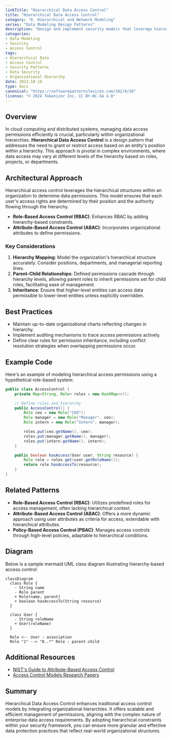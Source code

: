 ```yaml
---
linkTitle: "Hierarchical Data Access Control"
title: "Hierarchical Data Access Control"
category: "8. Hierarchical and Network Modeling"
series: "Data Modeling Design Patterns"
description: "Design and implement security models that leverage hierarchical relationships to manage permissions and access controls effectively within organizational structures."
categories:
- Data Modeling
- Security
- Access Control
tags:
- Hierarchical Data
- Access Control
- Security Patterns
- Data Security
- Organizational Hierarchy
date: 2023-10-10
type: docs
canonical: "https://softwarepatternslexicon.com/102/8/26"
license: "© 2024 Tokenizer Inc. CC BY-NC-SA 4.0"
---
```


## Overview

In cloud computing and distributed systems, managing data access permissions efficiently is crucial, particularly within organizational hierarchies. **Hierarchical Data Access Control** is a design pattern that addresses the need to grant or restrict access based on an entity's position within a hierarchy. This approach is pivotal in complex environments, where data access may vary at different levels of the hierarchy based on roles, projects, or departments.

## Architectural Approach

Hierarchical access control leverages the hierarchical structures within an organization to determine data permissions. This model ensures that each user's access rights are determined by their position and the authority flowing through the hierarchy.

- **Role-Based Access Control (RBAC)**: Enhances RBAC by adding hierarchy-based constraints.
- **Attribute-Based Access Control (ABAC)**: Incorporates organizational attributes to define permissions.

### Key Considerations

1. **Hierarchy Mapping**: Model the organization's hierarchical structure accurately. Consider positions, departments, and managerial reporting lines.
2. **Parent-Child Relationships**: Defined permissions cascade through hierarchy levels, allowing parent roles to inherit permissions set for child roles, facilitating ease of management.
3. **Inheritance**: Ensure that higher-level entities can access data permissible to lower-level entities unless explicitly overridden.

## Best Practices

- Maintain up-to-date organizational charts reflecting changes in hierarchy.
- Implement auditing mechanisms to trace access permissions actively.
- Define clear rules for permission inheritance, including conflict resolution strategies when overlapping permissions occur.

## Example Code

Here's an example of modeling hierarchical access permissions using a hypothetical role-based system:

```java
public class AccessControl {
    private Map<String, Role> roles = new HashMap<>();

    // Define roles and hierarchy
    public AccessControl() {
        Role ceo = new Role("CEO");
        Role manager = new Role("Manager", ceo);
        Role intern = new Role("Intern", manager);

        roles.put(ceo.getName(), ceo);
        roles.put(manager.getName(), manager);
        roles.put(intern.getName(), intern);
    }

    public boolean hasAccess(User user, String resource) {
        Role role = roles.get(user.getRoleName());
        return role.hasAccessTo(resource);
    }
}
```

## Related Patterns

- **Role-Based Access Control (RBAC)**: Utilizes predefined roles for access management, often lacking hierarchical context.
- **Attribute-Based Access Control (ABAC)**: Offers a more dynamic approach using user attributes as criteria for access, extendable with hierarchical attributes.
- **Policy-Based Access Control (PBAC)**: Manages access controls through high-level policies, adaptable to hierarchical conditions.

## Diagram

Below is a sample mermaid UML class diagram illustrating hierarchy-based access control:

```mermaid
classDiagram
  class Role {
    - String name
    - Role parent
    + Role(name, parent)
    + boolean hasAccessTo(String resource)
  }
  
  class User {
    - String roleName
    + User(roleName)
  }
  
  Role <-- User : association
  Role "1" --> "0..*" Role : parent-child
```

## Additional Resources

- [NIST's Guide to Attribute-Based Access Control](https://csrc.nist.gov/publications/detail/sp/800-162/final)
- [Access Control Models Research Papers](https://dl.acm.org/doi/10.1145/1832755.1832767)

## Summary

Hierarchical Data Access Control enhances traditional access control models by integrating organizational hierarchies. It offers scalable and efficient management of permissions, aligning with the complex nature of enterprise data access requirements. By adopting hierarchical constraints within your security framework, you can ensure more granular and effective data protection practices that reflect real-world organizational structures.

